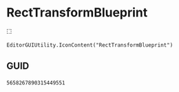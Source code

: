 # RectTransformBlueprint
![](/img/RectTransformBlueprint.png)

``` CSharp
EditorGUIUtility.IconContent("RectTransformBlueprint")
```
## GUID
```
5658267890315449551
```
